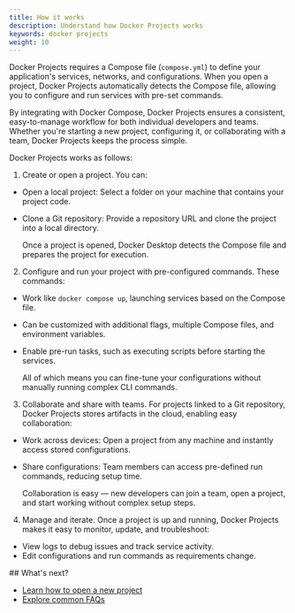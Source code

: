 ```yaml
---
title: How it works
description: Understand how Docker Projects works 
keywords: docker projects
weight: 10
---
```


Docker Projects requires a Compose file (`compose.yml`) to define your application's services, networks, and configurations. When you open a project, Docker Projects automatically detects the Compose file, allowing you to configure and run services with pre-set commands. 

By integrating with Docker Compose, Docker Projects ensures a consistent, easy-to-manage workflow for both individual developers and teams. Whether you're starting a new project, configuring it, or collaborating with a team, Docker Projects keeps the process simple.

Docker Projects works as follows:

1. Create or open a project. You can:

 - Open a local project: Select a folder on your machine that contains your project code.
 - Clone a Git repository: Provide a repository URL and clone the project into a local directory.

   Once a project is opened, Docker Desktop detects the Compose file and prepares the project for execution.

2. Configure and run your project with pre-configured commands. These commands:

 - Work like `docker compose up`, launching services based on the Compose file.
 - Can be customized with additional flags, multiple Compose files, and environment variables.
 - Enable pre-run tasks, such as executing scripts before starting the services.

   All of which means you can fine-tune your configurations without manually running complex CLI commands.

3. Collaborate and share with teams. For projects linked to a Git repository, Docker Projects stores artifacts in the cloud, enabling easy collaboration:

 - Work across devices: Open a project from any machine and instantly access stored configurations.
 - Share configurations: Team members can access pre-defined run commands, reducing setup time.

   Collaboration is easy — new developers can join a team, open a project, and start working without complex setup steps.

4. Manage and iterate. Once a project is up and running, Docker Projects makes it easy to monitor, update, and troubleshoot:

 - View logs to debug issues and track service activity.
 - Edit configurations and run commands as requirements change.

## What's next?

 - [Learn how to open a new project](/manuals/projects/new.md)
 - [Explore common FAQs](/manuals/projects/faq.md)

